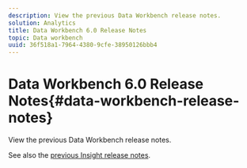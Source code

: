 ```yaml
---
description: View the previous Data Workbench release notes.
solution: Analytics
title: Data Workbench 6.0 Release Notes
topic: Data workbench
uuid: 36f518a1-7964-4380-9cfe-38950126bbb4
---
```


# Data Workbench 6.0 Release Notes{#data-workbench-release-notes}

View the previous Data Workbench release notes.

See also the [previous Insight release notes](http://marketing.adobe.com/resources/help/en_US/previous_release_notes/insight_release_notes_5.5.2.pdf). 
